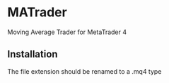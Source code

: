 MATrader
========

Moving Average Trader for MetaTrader 4


Installation
-----------
The file extension should be renamed to a .mq4 type

